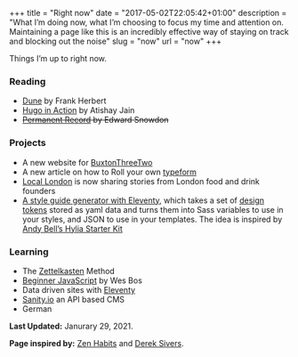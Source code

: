 +++
title = "Right now"
date = "2017-05-02T22:05:42+01:00"
description = "What I’m doing now, what I’m choosing to focus my time and attention on. Maintaining a page like this is an incredibly effective way of staying on track and blocking out the noise"
slug = "now"
url = "now"
+++

Things I’m up to right now.

### Reading

- [Dune](https://www.goodreads.com/book/show/44767458-dune) by Frank Herbert
- [Hugo in Action](https://www.goodreads.com/book/show/50515045-hugo-in-action) by Atishay Jain
- ~~[Permanent Record](https://www.goodreads.com/book/show/46223297-permanent-record) by Edward Snowdon~~

### Projects

- A new website for [BuxtonThreeTwo](https://www.buxtonthreetwo.com/)
- A new article on how to Roll your own [typeform](https://www.typeform.com/)
- [Local London](https://locallondon.life/interview) is now sharing stories from London food and drink founders
- [A style guide generator with Eleventy](https://github.com/harrycresswell/design-tokens-eleventy), which takes a set of [design tokens](https://css-tricks.com/what-are-design-tokens/) stored as yaml data and turns them into Sass variables to use in your styles, and JSON to use in your templates. The idea is inspired by [Andy Bell’s Hylia Starter Kit](https://hylia.website/styleguide/)

### Learning

- The [Zettelkasten](https://zettelkasten.de/) Method
- [Beginner JavaScript](https://beginnerjavascript.com/) by Wes Bos
- Data driven sites with [Eleventy](https://11ty.dev/)
- [Sanity.io](https://www.sanity.io/) an API based CMS
- German

**Last Updated:** Janurary 29, 2021.

**Page inspired by:** [Zen Habits](https://zenhabits.net/now/) and [Derek Sivers](https://nownownow.com/about).
